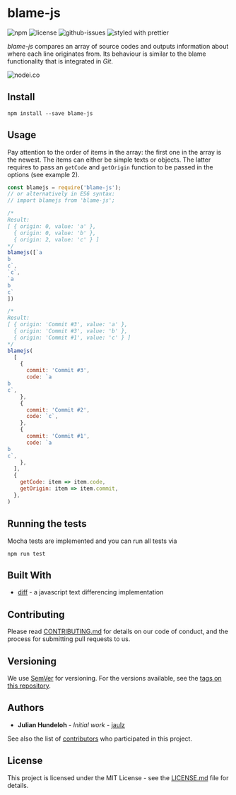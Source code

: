 # blame-js

![npm](https://img.shields.io/npm/v/blame-js.svg)
![license](https://img.shields.io/npm/l/blame-js.svg)
![github-issues](https://img.shields.io/github/issues/hundeloh-consulting/blame-js.svg)
![styled with prettier](https://img.shields.io/badge/styled_with-prettier-ff69b4.svg)

_blame-js_ compares an array of source codes and outputs information about where each line originates from.
Its behaviour is similar to the blame functionality that is integrated in _Git_.

![nodei.co](https://nodei.co/npm/blame-js.png?downloads=true&downloadRank=true&stars=true)

## Install

`npm install --save blame-js`

## Usage

Pay attention to the order of items in the array: the first one in the array is the newest. The items can either be simple texts or objects. 
The latter requires to pass an `getCode` and `getOrigin` function to be passed in the options (see example 2).
```javascript
const blamejs = require('blame-js');
// or alternatively in ES6 syntax:
// import blamejs from 'blame-js';

/*
Result:
[ { origin: 0, value: 'a' },
  { origin: 0, value: 'b' },
  { origin: 2, value: 'c' } ]
*/
blamejs([`a
b
c`,
`c`,
`a
b
c`
])

/*
Result:
[ { origin: 'Commit #3', value: 'a' },
  { origin: 'Commit #3', value: 'b' },
  { origin: 'Commit #1', value: 'c' } ]
*/
blamejs(
  [
    {
      commit: 'Commit #3',
      code: `a
b
c`,
    },
    {
      commit: 'Commit #2',
      code: `c`,
    },
    {
      commit: 'Commit #1',
      code: `a
b
c`,
    },
  ],
  {
    getCode: item => item.code,
    getOrigin: item => item.commit,
  },
)
```

## Running the tests

Mocha tests are implemented and you can run all tests via
```
npm run test
```

## Built With

* [diff](https://github.com/kpdecker/jsdiff) - a javascript text differencing implementation

## Contributing

Please read [CONTRIBUTING.md](CONTRIBUTING.md) for details on our code of conduct, and the process for submitting pull requests to us.

## Versioning

We use [SemVer](http://semver.org/) for versioning. For the versions available, see the [tags on this repository](https://github.com/hundeloh-consulting/blame-js/tags). 

## Authors

* **Julian Hundeloh** - *Initial work* - [jaulz](https://github.com/jaulz)

See also the list of [contributors](https://github.com/hundeloh-consulting/r3connect/contributors) who participated in this project.

## License

This project is licensed under the MIT License - see the [LICENSE.md](LICENSE.md) file for details. 
